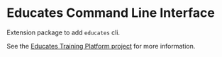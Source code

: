 # Educates Command Line Interface

Extension package to add `educates` cli.

See the [Educates Training Platform project](https://github.com/educates/educates-training-platform) for more information.